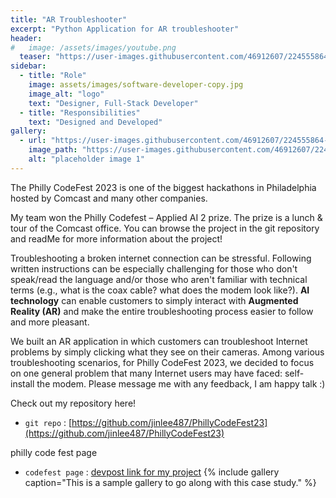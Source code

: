 ```yaml
---
title: "AR Troubleshooter"
excerpt: "Python Application for AR troubleshooter"
header:
#   image: /assets/images/youtube.png
  teaser: "https://user-images.githubusercontent.com/46912607/224555864-7081a24d-3b9e-4988-a32f-012bf222b8d1.png"
sidebar:
  - title: "Role"
    image: assets/images/software-developer-copy.jpg
    image_alt: "logo"
    text: "Designer, Full-Stack Developer"
  - title: "Responsibilities"
    text: "Designed and Developed"
gallery:
  - url: "https://user-images.githubusercontent.com/46912607/224555864-7081a24d-3b9e-4988-a32f-012bf222b8d1.png"
    image_path: "https://user-images.githubusercontent.com/46912607/224555864-7081a24d-3b9e-4988-a32f-012bf222b8d1.png"
    alt: "placeholder image 1"
---
```


The Philly CodeFest 2023 is one of the biggest hackathons in Philadelphia hosted by Comcast and many other companies. 

My team won the Philly Codefest – Applied AI 2 prize. The prize is a lunch & tour of the Comcast office. You can browse the project in the git repository and readMe for more information about the project!

Troubleshooting a broken internet connection can be stressful. Following written instructions can be especially challenging for those who don't speak/read the language and/or those who aren't familiar with technical terms (e.g., what is the coax cable? what does the modem look like?). **AI technology** can enable customers to simply interact with **Augmented Reality (AR)** and make the entire troubleshooting process easier to follow and more pleasant.

We built an AR application in which customers can troubleshoot Internet problems by simply clicking what they see on their cameras. Among various troubleshooting scenarios, for Philly CodeFest 2023, we decided to focus on one general problem that many Internet users may have faced: self-install the modem. 
Please message me with any feedback, I am happy talk :)

Check out my repository here!
- `git repo` : [https://github.com/jinlee487/PhillyCodeFest23](https://github.com/jinlee487/PhillyCodeFest23)

philly code fest page
- `codefest page` : [devpost link for my project](https://devpost.com/software/video-stream-app)
{% include gallery caption="This is a sample gallery to go along with this case study." %}
